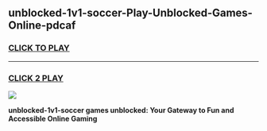 
## unblocked-1v1-soccer-Play-Unblocked-Games-Online-pdcaf
<h3>
<a href="https://premium76.site?title=unblocked-1v1-soccer&ref=25A">CLICK TO PLAY</a></h3>
<hr>

<h3>
<a href="https://premium76.site?title=unblocked-1v1-soccer&ref=25A">CLICK 2 PLAY</a>
  
</h3>

<a href="https://premium76.site?title=unblocked-1v1-soccer&ref=25A"><img src="https://clearcache.store/games.png"></a>


**unblocked-1v1-soccer games unblocked: Your Gateway to Fun and Accessible Online Gaming**
